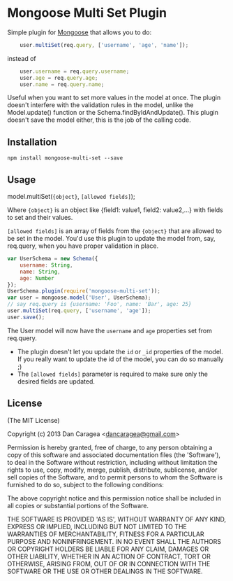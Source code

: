 Mongoose Multi Set Plugin
==========================

Simple plugin for [Mongoose](https://github.com/LearnBoost/mongoose) that allows you to do:
```javascript
	user.multiSet(req.query, ['username', 'age', 'name']);
```
instead of
```javascript
	user.username = req.query.username;
	user.age = req.query.age;
	user.name = req.query.name;
```

Useful when you want to set more values in the model at once.
The plugin doesn't interfere with the validation rules in the model, unlike the Model.update() function or the Schema.findByIdAndUpdate(). This plugin doesn't save the model either,
this is the job of the calling code.


## Installation

`npm install mongoose-multi-set --save`

## Usage

model.multiSet(`{object}`, `[allowed fields]`);

Where `{object}` is an object like {field1: value1, field2: value2,...} with fields to set and their values.

`[allowed fields]` is an array of fields from the `{object}` that are allowed to be set in the model.
You'd use this plugin to update the model from, say, req.query, when you have proper validation in place.

```javascript
var UserSchema = new Schema({
    username: String,
    name: String,
    age: Number
});
UserSchema.plugin(require('mongoose-multi-set'));
var user = mongoose.model('User', UserSchema);
// say req.query is {username: 'Foo', name: 'Bar', age: 25}
user.multiSet(req.query, ['username', 'age']);
user.save();
```
The User model will now have the `username` and `age` properties set from req.query.

 - The plugin doesn't let you update the `id` or `_id` properties of the model. If you really want to update the id of the model, you can do so manually ;)
 - The `[allowed fields]` parameter is required to make sure only the desired fields are updated.


## License

(The MIT License)

Copyright (c) 2013 Dan Caragea &lt;dancaragea@gmail.com&gt;

Permission is hereby granted, free of charge, to any person obtaining
a copy of this software and associated documentation files (the
'Software'), to deal in the Software without restriction, including
without limitation the rights to use, copy, modify, merge, publish,
distribute, sublicense, and/or sell copies of the Software, and to
permit persons to whom the Software is furnished to do so, subject to
the following conditions:

The above copyright notice and this permission notice shall be
included in all copies or substantial portions of the Software.

THE SOFTWARE IS PROVIDED 'AS IS', WITHOUT WARRANTY OF ANY KIND,
EXPRESS OR IMPLIED, INCLUDING BUT NOT LIMITED TO THE WARRANTIES OF
MERCHANTABILITY, FITNESS FOR A PARTICULAR PURPOSE AND NONINFRINGEMENT.
IN NO EVENT SHALL THE AUTHORS OR COPYRIGHT HOLDERS BE LIABLE FOR ANY
CLAIM, DAMAGES OR OTHER LIABILITY, WHETHER IN AN ACTION OF CONTRACT,
TORT OR OTHERWISE, ARISING FROM, OUT OF OR IN CONNECTION WITH THE
SOFTWARE OR THE USE OR OTHER DEALINGS IN THE SOFTWARE.
